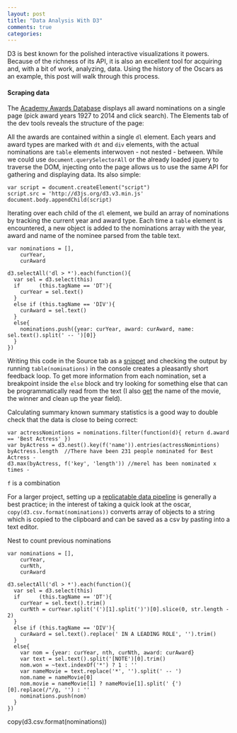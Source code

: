 ```yaml
---
layout: post
title: "Data Analysis With D3"
comments: true
categories: 
---
```


D3 is best known for the polished interactive visualizations it powers. Because of the richness of its API, it is also an excellent tool for acquiring and, with a bit of work, analyzing, data. Using the history of the Oscars as an example, this post will walk through this process.

#### Scraping data

The [Academy Awards Database](http://awardsdatabase.oscars.org/ampas_awards/BasicSearchInput.jsp) displays all award nominations on a single page (pick award years 1927 to 2014 and click search). The Elements tab of the dev tools reveals the structure of the page: 

<gif></gif>

All the awards are contained within a single `dl` element. Each years and award types are marked with `dt` and `div` elements, with the actual nominations are `table` elements interwoven - not nested - between. While we could use `document.querySelectorAll` or the already loaded jquery to traverse the DOM, injecting onto the page allows us to use the same API for gathering and displaying data. Its also simple: 

```
var script = document.createElement("script")
script.src = 'http://d3js.org/d3.v3.min.js'
document.body.appendChild(script)
```

Iterating over each child of the `dl` element, we build an array of nominations by tracking the current year and award type. Each time a `table` element is encountered, a new object is added to the nominations array with the year, award and name of the nominee parsed from the table text.

```
var nominations = [],
    curYear,
    curAward

d3.selectAll('dl > *').each(function(){
  var sel = d3.select(this)
  if      (this.tagName == 'DT'){
    curYear = sel.text()
  }
  else if (this.tagName == 'DIV'){
    curAward = sel.text()
  }
  else{
    nominations.push({year: curYear, award: curAward, name: sel.text().split(' -- ')[0]}
  }
})

```

Writing this code in the Source tab as a [snippet](https://developer.chrome.com/devtools/docs/authoring-development-workflow#snippets) and checking the output by running `table(nominations)` in the console creates a pleasantly short feedback loop. To get more information from each nomination, set a breakpoint inside the `else` block and try looking for something else that can be programmatically read from the text (I also [get](asdf) the name of the movie, the winner and clean up the year field).

Calculating summary known summary statistics is a good way to double check that the data is close to being correct:

```
var actressNomintions = nominations.filter(function(d){ return d.award == 'Best Actress' })
var byActress = d3.nest().key(f('name')).entries(actressNomintions)
byActress.length  //There have been 231 people nominated for Best Actress -  
d3.max(byActress, f('key', 'length')) //merel has been nominated x times - 
```
`f` is a combination 



For a larger project, setting up a [replicatable data pipeline](http://bost.ocks.org/mike/make/) is generally a best practice; in the interest of taking a quick look at the oscar, `copy(d3.csv.format(nominations))` converts array of objects to a string which is copied to the clipboard and can be saved as a csv by pasting into a text editor.  


Nest to count previous nominations


```
var nominations = [],
    curYear,
    curNth,
    curAward

d3.selectAll('dl > *').each(function(){
  var sel = d3.select(this)
  if      (this.tagName == 'DT'){
    curYear = sel.text().trim()
    curNth = curYear.split('(')[1].split(')')[0].slice(0, str.length - 2)
  }
  else if (this.tagName == 'DIV'){
    curAward = sel.text().replace(' IN A LEADING ROLE', '').trim()
  }
  else{
    var nom = {year: curYear, nth, curNth, award: curAward}
    var text = sel.text().split('[NOTE')[0].trim()
    nom.won = ~text.indexOf('*') ? 1 : ''
    var nameMovie = text.replace('*', '').split(' -- ')
    nom.name = nameMovie[0]
    nom.movie = nameMovie[1] ? nameMovie[1].split(' {')[0].replace(/"/g, '') : ''
    nominations.push(nom)
  }
})

```

copy(d3.csv.format(nominations))

